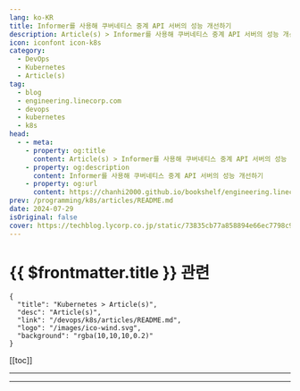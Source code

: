 ```yaml
---
lang: ko-KR
title: Informer를 사용해 쿠버네티스 중계 API 서버의 성능 개선하기
description: Article(s) > Informer를 사용해 쿠버네티스 중계 API 서버의 성능 개선하기
icon: iconfont icon-k8s
category: 
  - DevOps
  - Kubernetes
  - Article(s)
tag: 
  - blog
  - engineering.linecorp.com
  - devops
  - kubernetes
  - k8s
head:
  - - meta:
    - property: og:title
      content: Article(s) > Informer를 사용해 쿠버네티스 중계 API 서버의 성능 개선하기
    - property: og:description
      content: Informer를 사용해 쿠버네티스 중계 API 서버의 성능 개선하기
    - property: og:url
      content: https://chanhi2000.github.io/bookshelf/engineering.linecorp.com/migrate-mysql-with-read-only-mode.html
prev: /programming/k8s/articles/README.md
date: 2024-07-29
isOriginal: false
cover: https://techblog.lycorp.co.jp/static/73835cb77a858894e66ec7798c99300a/7d66e/1721889526688.png
---
```


# {{ $frontmatter.title }} 관련

```component VPCard
{
  "title": "Kubernetes > Article(s)",
  "desc": "Article(s)",
  "link": "/devops/k8s/articles/README.md",
  "logo": "/images/ico-wind.svg",
  "background": "rgba(10,10,10,0.2)"
}
```

[[toc]]

---

<SiteInfo
  name="Informer를 사용해 쿠버네티스 중계 API 서버의 성능 개선하기"
  desc="안녕하세요. Data Platform Dev에서 쿠버네티스 클러스터를 운영하며 컴포넌트를 개발하는 이현규입니다. 제가 운영하는 쿠버네티스 클러스터는 약 800대 규모로 주로 사내 ..."
  url="https://techblog.lycorp.co.jp/ko/migrate-mysql-with-read-only-mode"
  logo="https://engineering.linecorp.com/favicon-32x32.png?v=6d6085f233d02c34273fa8a8849b502a"
  preview="https://techblog.lycorp.co.jp/static/73835cb77a858894e66ec7798c99300a/7d66e/1721889526688.png"/>

<!-- TODO: 작성 -->

---

<TagLinks />